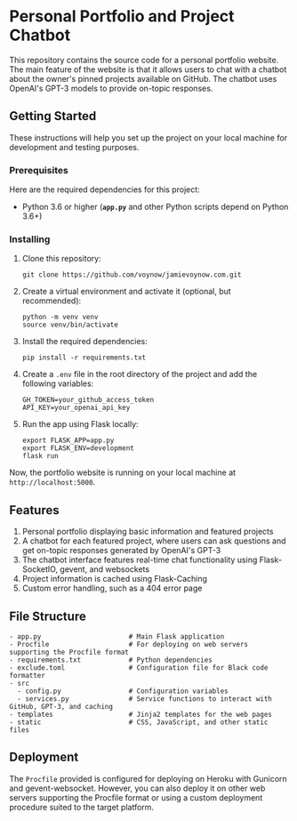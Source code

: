 # Personal Portfolio and Project Chatbot

This repository contains the source code for a personal portfolio website. The main feature of the website is that it allows users to chat with a chatbot about the owner's pinned projects available on GitHub. The chatbot uses OpenAI's GPT-3 models to provide on-topic responses.


## Getting Started

These instructions will help you set up the project on your local machine for development and testing purposes.

### Prerequisites

Here are the required dependencies for this project:

* Python 3.6 or higher (**`app.py`** and other Python scripts depend on Python 3.6+)

### Installing

1. Clone this repository:
   ```
   git clone https://github.com/voynow/jamievoynow.com.git
   ```

2. Create a virtual environment and activate it (optional, but recommended):
   ```
   python -m venv venv
   source venv/bin/activate
   ```

3. Install the required dependencies:
   ```
   pip install -r requirements.txt
   ```

4. Create a `.env` file in the root directory of the project and add the following variables:
   ```
   GH_TOKEN=your_github_access_token
   API_KEY=your_openai_api_key
   ```

5. Run the app using Flask locally:
   ```
   export FLASK_APP=app.py
   export FLASK_ENV=development
   flask run
   ```

Now, the portfolio website is running on your local machine at `http://localhost:5000`.

## Features

1. Personal portfolio displaying basic information and featured projects
2. A chatbot for each featured project, where users can ask questions and get on-topic responses generated by OpenAI's GPT-3
3. The chatbot interface features real-time chat functionality using Flask-SocketIO, gevent, and websockets
4. Project information is cached using Flask-Caching
5. Custom error handling, such as a 404 error page

## File Structure

```
- app.py                      # Main Flask application
- Procfile                    # For deploying on web servers supporting the Procfile format
- requirements.txt            # Python dependencies
- exclude.toml                # Configuration file for Black code formatter
- src
  - config.py                 # Configuration variables
  - services.py               # Service functions to interact with GitHub, GPT-3, and caching
- templates                   # Jinja2 templates for the web pages
- static                      # CSS, JavaScript, and other static files
```

## Deployment

The `Procfile` provided is configured for deploying on Heroku with Gunicorn and gevent-websocket. However, you can also deploy it on other web servers supporting the Procfile format or using a custom deployment procedure suited to the target platform.